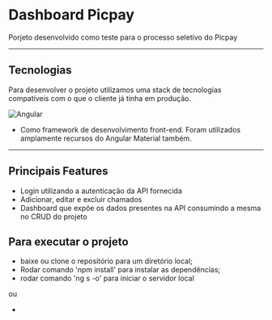 # Dashboard Picpay
 Porjeto desenvolvido como teste para o processo seletivo do Picpay

---
## Tecnologias 

Para desenvolver o projeto utilizamos uma stack de tecnologias compatíveis com o que o cliente já tinha em produção.
  
   ![Angular](https://img.shields.io/badge/angular-%23DD0031.svg?style=for-the-badge&logo=angular&logoColor=white)
   - Como framework de desenvolvimento front-end. Foram utilizados amplamente recursos do Angular Material também.

---

## Principais Features

- Login utilizando a autenticação da API fornecida
- Adicionar, editar e excluir chamados 
- Dashboard que expõe os dados presentes na API consumindo a mesma no CRUD do projeto

## Para executar o projeto
- baixe ou clone o repositório para um diretório local;
- Rodar comando 'npm install' para instalar as dependências;
- rodar comando 'ng s -o' para iniciar o servidor local

ou

-

